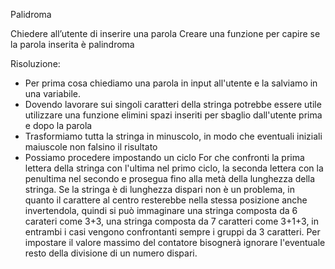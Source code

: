 Palidroma

Chiedere all’utente di inserire una parola
Creare una funzione per capire se la parola inserita è palindroma

Risoluzione:

- Per prima cosa chiediamo una parola in input all'utente e la salviamo in una variabile.
- Dovendo lavorare sui singoli caratteri della stringa potrebbe essere utile utilizzare una funzione elimini spazi inseriti per sbaglio dall'utente prima e dopo la parola
- Trasformiamo tutta la stringa in minuscolo, in modo che eventuali iniziali maiuscole non falsino il risultato
- Possiamo procedere impostando un ciclo For che confronti la prima lettera della stringa con l'ultima nel primo ciclo, la seconda lettera con la penultima nel secondo e prosegua fino alla metà della lunghezza della stringa.
Se la stringa è di lunghezza dispari non è un problema, in quanto il carattere al centro resterebbe nella stessa posizione anche invertendola, quindi si può immaginare una stringa composta da 6 carateri come 3+3, una stringa composta da 7 caratteri come 3+1+3, in entrambi i casi vengono confrontanti sempre i gruppi da 3 caratteri. 
Per impostare il valore massimo del contatore bisognerà ignorare l'eventuale resto della divisione di un numero dispari.